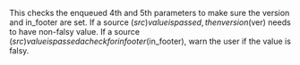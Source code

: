 This checks the enqueued 4th and 5th parameters to make sure the version and in_footer are set.
If a source ($src) value is passed, then version ($ver) needs to have non-falsy value. 
If a source ($src) value is passed a check for in footer ($in_footer), warn the user if the value is falsy.